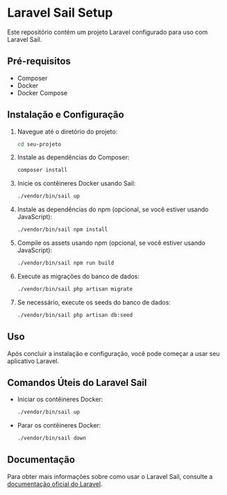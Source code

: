 # Laravel Sail Setup

Este repositório contém um projeto Laravel configurado para uso com Laravel Sail.

## Pré-requisitos

- Composer
- Docker
- Docker Compose

## Instalação e Configuração

1. Navegue até o diretório do projeto:

    ```bash
    cd seu-projeto
    ```

2. Instale as dependências do Composer:

    ```bash
    composer install
    ```

3. Inicie os contêineres Docker usando Sail:

    ```bash
    ./vendor/bin/sail up
    ```

4. Instale as dependências do npm (opcional, se você estiver usando JavaScript):

    ```bash
    ./vendor/bin/sail npm install
    ```

5. Compile os assets usando npm (opcional, se você estiver usando JavaScript):

    ```bash
    ./vendor/bin/sail npm run build
    ```

6. Execute as migrações do banco de dados:

    ```bash
    ./vendor/bin/sail php artisan migrate
    ```

7. Se necessário, execute os seeds do banco de dados:

    ```bash
    ./vendor/bin/sail php artisan db:seed
    ```

## Uso

Após concluir a instalação e configuração, você pode começar a usar seu aplicativo Laravel.

## Comandos Úteis do Laravel Sail

- Iniciar os contêineres Docker:

    ```bash
    ./vendor/bin/sail up
    ```

- Parar os contêineres Docker:

    ```bash
    ./vendor/bin/sail down
    ```

## Documentação

Para obter mais informações sobre como usar o Laravel Sail, consulte a [documentação oficial do Laravel](https://laravel.com/docs/8.x/sail).

